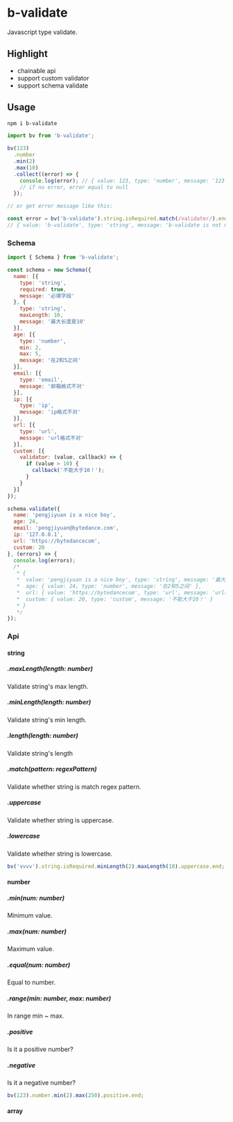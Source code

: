 # b-validate
Javascript type validate.

## Highlight

* chainable api
* support custom validator
* support schema validate

## Usage

```bash
npm i b-validate
```

```js
import bv from 'b-validate';

bv(123)
  .number
  .min(2)
  .max(10)
  .collect((error) => {
    console.log(error); // { value: 123, type: 'number', message: '123 is not less than 10' }
    // if no error, error equal to null
  });

// or get error message like this:

const error = bv('b-validate').string.isRequired.match(/validater/).end;
// { value: 'b-validate', type: 'string', message: 'b-validate is not match pattern /validater/' }
```

### Schema

```js
import { Schema } from 'b-validate';

const schema = new Schema({
  name: [{
    type: 'string',
    required: true,
    message: '必填字段'
  }, {
    type: 'string',
    maxLength: 10,
    message: '最大长度是10'
  }],
  age: [{
    type: 'number',
    min: 2,
    max: 5,
    message: '在2和5之间'
  }],
  email: [{
    type: 'email',
    message: '邮箱格式不对'
  }],
  ip: [{
    type: 'ip',
    message: 'ip格式不对'
  }],
  url: [{
    type: 'url',
    message: 'url格式不对'
  }],
  custom: [{
    validator: (value, callback) => {
      if (value > 10) {
        callback('不能大于10！');
      }
    }
  }]
});

schema.validate({
  name: 'pengjiyuan is a nice boy',
  age: 24,
  email: 'pengjiyuan@bytedance.com',
  ip: '127.0.0.1',
  url: 'https://bytedancecom',
  custom: 20
}, (errors) => {
  console.log(errors);
  /*
   * { 
   *  value: 'pengjiyuan is a nice boy', type: 'string', message: '最大长度是10' },
   *  age: { value: 24, type: 'number', message: '在2和5之间' },
   *  url: { value: 'https://bytedancecom', type: 'url', message: 'url格式不对' },
   *  custom: { value: 20, type: 'custom', message: '不能大于10！' }
   * }
   */
});
```

### Api

#### string

##### .maxLength(length: number)

Validate string's max length.

##### .minLength(length: number)

Validate string's min length.

##### .length(length: number)

Validate string's length

##### .match(pattern: regexPattern)

Validate whether string is match regex pattern.

##### .uppercase

Validate whether string is uppercase.

##### .lowercase

Validate whether string is lowercase.

```js
bv('vvvv').string.isRequired.minLength(2).maxLength(10).uppercase.end;
```

#### number

##### .min(num: number)

Minimum value.

##### .max(num: number)

Maximum value.

##### .equal(num: number)

Equal to number.

##### .range(min: number, max: number)

In range min ~ max.

##### .positive

Is it a positive number?

##### .negative

Is it a negative number?

```js
bv(123).number.min(2).max(250).positive.end;
```

#### array



